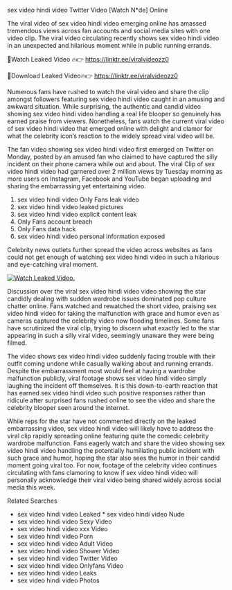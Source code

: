 ﻿sex video hindi video Twitter Video [Watch N*de] Online

The viral video of ﻿sex video hindi video emerging online has amassed tremendous views across fan accounts and social media sites with one video clip. The viral video circulating recently shows ﻿sex video hindi video in an unexpected and hilarious moment while in public running errands. 

🔴Watch Leaked Video 🔥👉  https://linktr.ee/viralvideozz0 

🔴Download Leaked Video🔥👉  https://linktr.ee/viralvideozz0 

Numerous fans have rushed to watch the viral video and share the clip amongst followers featuring ﻿sex video hindi video caught in an amusing and awkward situation. While surprising, the authentic and candid video showing ﻿sex video hindi video handling a real life blooper so genuinely has earned praise from viewers. Nonetheless, fans watch the current viral video of ﻿sex video hindi video that emerged online with delight and clamor for what the celebrity icon’s reaction to the widely spread viral video will be.

The fan video showing ﻿sex video hindi video first emerged on Twitter on Monday, posted by an amused fan who claimed to have captured the silly incident on their phone camera while out and about. The viral Clip of ﻿sex video hindi video had garnered over 2 million views by Tuesday morning as more users on Instagram, Facebook and YouTube began uploading and sharing the embarrassing yet entertaining video. 

1. ﻿sex video hindi video Only Fans leak video
2. ﻿sex video hindi video leaked pictures
3. ﻿sex video hindi video explicit content leak
4. Only Fans account breach
5. Only Fans data hack
6. ﻿sex video hindi video personal information exposed

Celebrity news outlets further spread the video across websites as fans could not get enough of watching ﻿sex video hindi video in such a hilarious and eye-catching viral moment. 

[![Watch Leaked Video.](https://miro.medium.com/v2/resize:fit:828/format:webp/1*cilzJN44JGOrTw9NJCrNHA.gif "Watch Leaked Video")](https://linktr.ee/viralvideozz0)

Discussion over the viral ﻿sex video hindi video video showing the star candidly dealing with sudden wardrobe issues dominated pop culture chatter online. Fans watched and rewatched the short video, praising ﻿sex video hindi video for taking the malfunction with grace and humor even as cameras captured the celebrity video now flooding timelines. Some fans have scrutinized the viral clip, trying to discern what exactly led to the star appearing in such a silly viral video, seemingly unaware they were being filmed.

The video shows ﻿sex video hindi video suddenly facing trouble with their outfit coming undone while casually walking about and running errands. Despite the embarrassment most would feel at having a wardrobe malfunction publicly, viral footage shows ﻿sex video hindi video simply laughing the incident off themselves. It is this down-to-earth reaction that has earned ﻿sex video hindi video such positive responses rather than ridicule after surprised fans rushed online to see the video and share the celebrity blooper seen around the internet.  

While reps for the star have not commented directly on the leaked embarrassing video, ﻿sex video hindi video will likely have to address the viral clip rapidly spreading online featuring quite the comedic celebrity wardrobe malfunction. Fans eagerly watch and share the video showing ﻿sex video hindi video handling the potentially humiliating public incident with such grace and humor, hoping the star also sees the humor in their candid moment going viral too. For now, footage of the celebrity video continues circulating with fans clamoring to know if ﻿sex video hindi video will personally acknowledge their viral video being shared widely across social media this week.

Related Searches
* ﻿sex video hindi video Leaked
﻿* sex video hindi video Nude
* ﻿sex video hindi video Sexy Video
* ﻿sex video hindi video xxx Video
* ﻿sex video hindi video Porn
* ﻿sex video hindi video Adult Video
* ﻿sex video hindi video Shower Video
* ﻿sex video hindi video Twitter Video
* ﻿sex video hindi video Onlyfans Video
* ﻿sex video hindi video Leaks
* ﻿sex video hindi video Photos